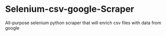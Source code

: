 # Selenium-csv-google-Scraper
 All-purpose selenium python scraper that will enrich csv files with data from google
